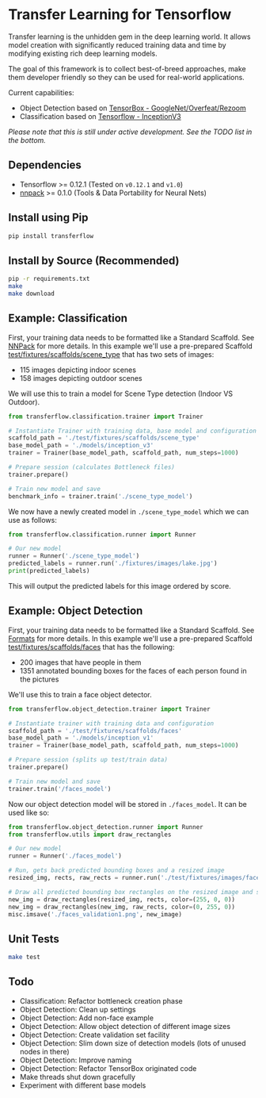 
# Transfer Learning for Tensorflow

Transfer learning is the unhidden gem in the deep learning world. It allows model creation with significantly reduced training data and time by modifying existing rich deep learning models.

The goal of this framework is to collect best-of-breed approaches, make them developer friendly so they can be used for real-world applications.

Current capabilities:

* Object Detection based on [TensorBox - GoogleNet/Overfeat/Rezoom](https://github.com/TensorBox/TensorBox)
* Classification based on [Tensorflow - InceptionV3](https://www.tensorflow.org/how_tos/image_retraining/)

_Please note that this is still under active development. See the TODO list in the bottom._

## Dependencies

* Tensorflow >= 0.12.1 (Tested on `v0.12.1` and `v1.0`)
* [nnpack](https://github.com/dominiek/nnpack) >= 0.1.0 (Tools & Data Portability for Neural Nets)

## Install using Pip

```bash
pip install transferflow
```

## Install by Source (Recommended)

```bash
pip -r requirements.txt
make
make download
```

## Example: Classification

First, your training data needs to be formatted like a Standard Scaffold. See [NNPack](https://github.com/dominiek/nnpack) for more details. In this example we'll use a pre-prepared Scaffold [test/fixtures/scaffolds/scene_type](test/fixtures/scaffolds/scene_type) that has two sets of images:

* 115 images depicting indoor scenes
* 158 images depicting outdoor scenes

We will use this to train a model for Scene Type detection (Indoor VS Outdoor).

```python
from transferflow.classification.trainer import Trainer

# Instantiate Trainer with training data, base model and configuration
scaffold_path = './test/fixtures/scaffolds/scene_type'
base_model_path = './models/inception_v3'
trainer = Trainer(base_model_path, scaffold_path, num_steps=1000)

# Prepare session (calculates Bottleneck files)
trainer.prepare()

# Train new model and save
benchmark_info = trainer.train('./scene_type_model')
```

We now have a newly created model in `./scene_type_model` which we can use as follows:

```python
from transferflow.classification.runner import Runner

# Our new model
runner = Runner('./scene_type_model')
predicted_labels = runner.run('./fixtures/images/lake.jpg')
print(predicted_labels)
```

This will output the predicted labels for this image ordered by score.

## Example: Object Detection

First, your training data needs to be formatted like a Standard Scaffold. See [Formats](FORMATS.md) for more details. In this example we'll use a pre-prepared Scaffold [test/fixtures/scaffolds/faces](test/fixtures/scaffolds/faces) that has the following:

* 200 images that have people in them
* 1351 annotated bounding boxes for the faces of each person found in the pictures

We'll use this to train a face object detector.

```python
from transferflow.object_detection.trainer import Trainer

# Instantiate trainer with training data and configuration
scaffold_path = './test/fixtures/scaffolds/faces'
base_model_path = './models/inception_v1'
trainer = Trainer(base_model_path, scaffold_path, num_steps=1000)

# Prepare session (splits up test/train data)
trainer.prepare()

# Train new model and save
trainer.train('/faces_model')
```

Now our object detection model will be stored in `./faces_model`. It can be used like so:

```python
from transferflow.object_detection.runner import Runner
from transferflow.utils import draw_rectangles

# Our new model
runner = Runner('./faces_model')

# Run, gets back predicted bounding boxes and a resized image
resized_img, rects, raw_rects = runner.run('./test/fixtures/images/faces1.png')

# Draw all predicted bounding box rectangles on the resized image and store
new_img = draw_rectangles(resized_img, rects, color=(255, 0, 0))
new_img = draw_rectangles(new_img, raw_rects, color=(0, 255, 0))
misc.imsave('./faces_validation1.png', new_image)
```

## Unit Tests

```bash
make test
```

## Todo

* Classification: Refactor bottleneck creation phase
* Object Detection: Clean up settings
* Object Detection: Add non-face example
* Object Detection: Allow object detection of different image sizes
* Object Detection: Create validation set facility
* Object Detection: Slim down size of detection models (lots of unused nodes in there)
* Object Detection: Improve naming
* Object Detection: Refactor TensorBox originated code
* Make threads shut down gracefully
* Experiment with different base models
